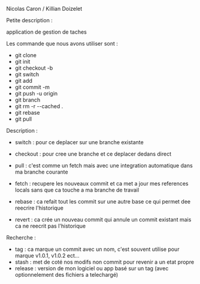 Nicolas Caron / Killian Doizelet

Petite description :

application de gestion de taches


Les commande que nous avons utiliser sont :

- git clone 
- git init
- git checkout -b
- git switch
- git add
- git commit -m
- git push -u origin
- git branch
- git rm -r --cached .  
- git rebase
- git pull

Description :

- switch : pour ce deplacer sur une branche existante
- checkout : pour cree une branche et ce deplacer dedans direct

- pull : c'est comme un fetch mais avec une integration automatique dans ma branche courante
- fetch : recupere les nouveaux commit et ca met a jour mes references locals sans que ca touche a ma branche de travail

- rebase : ca refait tout les commit sur une autre base ce qui permet dee reecrire l'historique
- revert : ca crée un nouveau commit qui annule un commit existant mais ca ne reecrit pas l'historique

Recherche :

- tag : ca marque un commit avec un nom, c'est souvent utilise pour marque v1.0.1, v1.0.2 ect...
- stash : met de coté nos modifs non commit pour revenir a un etat propre
- release : version de mon logiciel ou app basé sur un tag (avec optionnelement des fichiers a telechargé)
